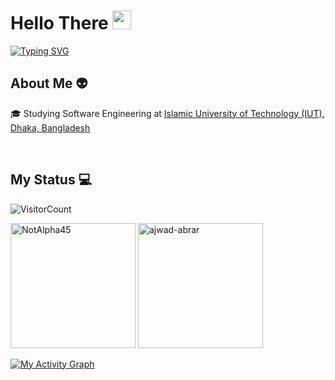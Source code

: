 <h1>Hello There <img src = "https://raw.githubusercontent.com/MartinHeinz/MartinHeinz/master/wave.gif" width = 30px></h1>

[![Typing SVG](https://readme-typing-svg.herokuapp.com?font=Fira+Code&size=18&duration=2000&pause=1000&multiline=true&width=435&lines=An+explorer+at+heart+❤;Qustionable+existence+3.0+🤔)](https://git.io/typing-svg)


## About Me 👽

🎓 Studying Software Engineering at <a href="https://www.iutoic-dhaka.edu/">Islamic University of Technology (IUT), Dhaka, Bangladesh</a>

<br>

## My Status 💻

![VisitorCount](https://profile-counter.glitch.me/ajwad-abrar/count.svg)

<p><img height="200em" src="https://github-readme-stats.vercel.app/api?username=ajwad-abrar&hide_border=true&count_private=true&show_icons=true&theme=codeSTACKr" alt="NotAlpha45"/>
<img height="200em" src="https://github-readme-stats.vercel.app/api/top-langs?username=ajwad-abrar45&show_icons=true&locale=en&layout=compact&hide_border=true&theme=codeSTACKr" alt="ajwad-abrar"/></p>

<p><a href="#"><img alt="My Activity Graph" src="https://activity-graph.herokuapp.com/graph?username=ajwad-abrar&bg_color=0D1117&color=e05397&line=e05397&point=FFFFFF&hide_border=true&" /></a></p>

